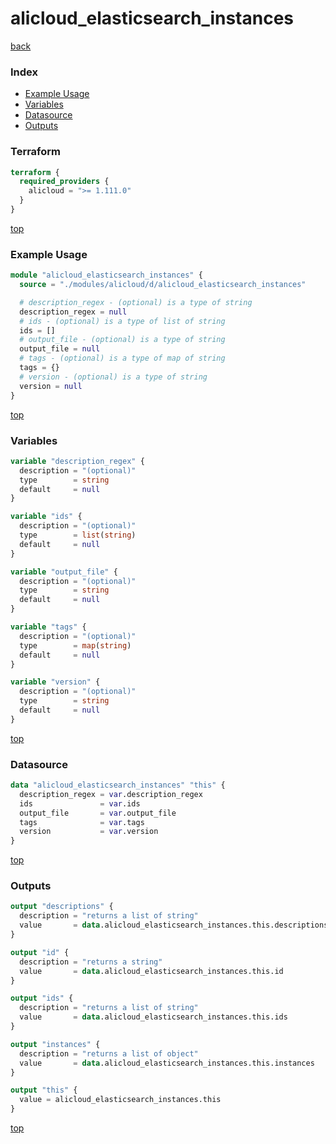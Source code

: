 # alicloud_elasticsearch_instances

[back](../alicloud.md)

### Index

- [Example Usage](#example-usage)
- [Variables](#variables)
- [Datasource](#datasource)
- [Outputs](#outputs)

### Terraform

```terraform
terraform {
  required_providers {
    alicloud = ">= 1.111.0"
  }
}
```

[top](#index)

### Example Usage

```terraform
module "alicloud_elasticsearch_instances" {
  source = "./modules/alicloud/d/alicloud_elasticsearch_instances"

  # description_regex - (optional) is a type of string
  description_regex = null
  # ids - (optional) is a type of list of string
  ids = []
  # output_file - (optional) is a type of string
  output_file = null
  # tags - (optional) is a type of map of string
  tags = {}
  # version - (optional) is a type of string
  version = null
}
```

[top](#index)

### Variables

```terraform
variable "description_regex" {
  description = "(optional)"
  type        = string
  default     = null
}

variable "ids" {
  description = "(optional)"
  type        = list(string)
  default     = null
}

variable "output_file" {
  description = "(optional)"
  type        = string
  default     = null
}

variable "tags" {
  description = "(optional)"
  type        = map(string)
  default     = null
}

variable "version" {
  description = "(optional)"
  type        = string
  default     = null
}
```

[top](#index)

### Datasource

```terraform
data "alicloud_elasticsearch_instances" "this" {
  description_regex = var.description_regex
  ids               = var.ids
  output_file       = var.output_file
  tags              = var.tags
  version           = var.version
}
```

[top](#index)

### Outputs

```terraform
output "descriptions" {
  description = "returns a list of string"
  value       = data.alicloud_elasticsearch_instances.this.descriptions
}

output "id" {
  description = "returns a string"
  value       = data.alicloud_elasticsearch_instances.this.id
}

output "ids" {
  description = "returns a list of string"
  value       = data.alicloud_elasticsearch_instances.this.ids
}

output "instances" {
  description = "returns a list of object"
  value       = data.alicloud_elasticsearch_instances.this.instances
}

output "this" {
  value = alicloud_elasticsearch_instances.this
}
```

[top](#index)